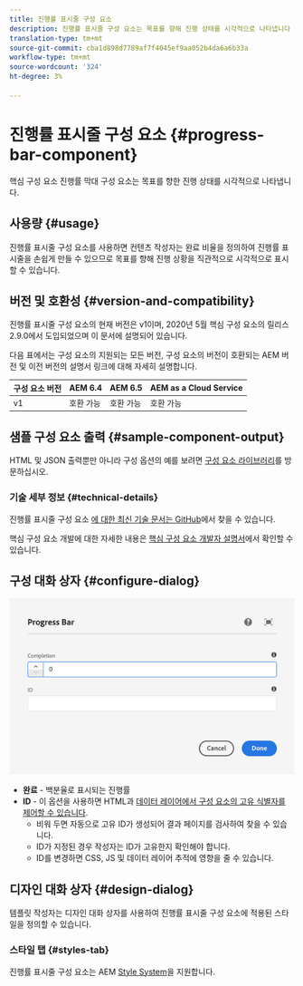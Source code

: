 ```yaml
---
title: 진행률 표시줄 구성 요소
description: 진행률 표시줄 구성 요소는 목표를 향해 진행 상태를 시각적으로 나타냅니다
translation-type: tm+mt
source-git-commit: cba1d898d7789af7f4045ef9aa052b4da6a6b33a
workflow-type: tm+mt
source-wordcount: '324'
ht-degree: 3%

---
```



# 진행률 표시줄 구성 요소 {#progress-bar-component}

핵심 구성 요소 진행률 막대 구성 요소는 목표를 향한 진행 상태를 시각적으로 나타냅니다.

## 사용량 {#usage}

진행률 표시줄 구성 요소를 사용하면 컨텐츠 작성자는 완료 비율을 정의하여 진행률 표시줄을 손쉽게 만들 수 있으므로 목표를 향해 진행 상황을 직관적으로 시각적으로 표시할 수 있습니다.

## 버전 및 호환성 {#version-and-compatibility}

진행률 표시줄 구성 요소의 현재 버전은 v1이며, 2020년 5월 핵심 구성 요소의 릴리스 2.9.0에서 도입되었으며 이 문서에 설명되어 있습니다.

다음 표에서는 구성 요소의 지원되는 모든 버전, 구성 요소의 버전이 호환되는 AEM 버전 및 이전 버전의 설명서 링크에 대해 자세히 설명합니다.

| 구성 요소 버전 | AEM 6.4 | AEM 6.5 | AEM as a Cloud Service |
|---|---|---|---|
| v1 | 호환 가능 | 호환 가능 | 호환 가능 |

## 샘플 구성 요소 출력 {#sample-component-output}

HTML 및 JSON 출력뿐만 아니라 구성 옵션의 예를 보려면 [구성 요소 라이브러리](https://adobe.com/go/aem_cmp_library_progressbar)를 방문하십시오.

### 기술 세부 정보 {#technical-details}

진행률 표시줄 구성 요소 [에 대한 최신 기술 문서는 GitHub](https://adobe.com/go/aem_cmp_tech_progress_v1)에서 찾을 수 있습니다.

핵심 구성 요소 개발에 대한 자세한 내용은 [핵심 구성 요소 개발자 설명서](/help/developing/overview.md)에서 확인할 수 있습니다.

## 구성 대화 상자 {#configure-dialog}

![진행률 표시줄 구성 요소의 편집 대화 상자](/help/assets/progress-bar-edit.png)

* **완료**  - 백분율로 표시되는 진행률
* **ID**  - 이 옵션을 사용하면 HTML과  [데이터 레이어에서 구성 요소의 고유 식별자를 제어할 수 있습니다](/help/developing/data-layer/overview.md).
   * 비워 두면 자동으로 고유 ID가 생성되어 결과 페이지를 검사하여 찾을 수 있습니다.
   * ID가 지정된 경우 작성자는 ID가 고유한지 확인해야 합니다.
   * ID를 변경하면 CSS, JS 및 데이터 레이어 추적에 영향을 줄 수 있습니다.

## 디자인 대화 상자 {#design-dialog}

템플릿 작성자는 디자인 대화 상자를 사용하여 진행률 표시줄 구성 요소에 적용된 스타일을 정의할 수 있습니다.

### 스타일 탭 {#styles-tab}

진행률 표시줄 구성 요소는 AEM [Style System](/help/get-started/authoring.md#component-styling)을 지원합니다.
